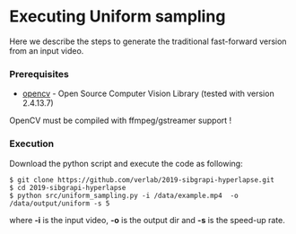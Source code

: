 # Executing Uniform sampling

Here we describe the steps to generate the traditional fast-forward version from an input video.

### Prerequisites ###

* [opencv](https://github.com/opencv/opencv) - Open Source Computer Vision Library (tested with version 2.4.13.7)

OpenCV must be compiled with ffmpeg/gstreamer support !

### Execution ###

Download the python script and execute the code as following:

```
$ git clone https://github.com/verlab/2019-sibgrapi-hyperlapse.git
$ cd 2019-sibgrapi-hyperlapse
$ python src/uniform_sampling.py -i /data/example.mp4  -o /data/output/uniform -s 5
```
where **-i** is the input video, **-o** is the output dir and **-s** is the speed-up rate.
